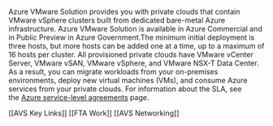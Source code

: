 Azure VMware Solution provides you with private clouds that contain VMware vSphere clusters built from dedicated bare-metal Azure infrastructure. Azure VMware Solution is available in Azure Commercial and in Public Preview in Azure Government.The minimum initial deployment is three hosts, but more hosts can be added one at a time, up to a maximum of 16 hosts per cluster. All provisioned private clouds have VMware vCenter Server, VMware vSAN, VMware vSphere, and VMware NSX-T Data Center. As a result, you can migrate workloads from your on-premises environments, deploy new virtual machines (VMs), and consume Azure services from your private clouds. For information about the SLA, see the [Azure service-level agreements](https://azure.microsoft.com/support/legal/sla/azure-vmware/v1_1/) page.

[[AVS Key Links]]
[[FTA Work]]
[[AVS Networking]]

